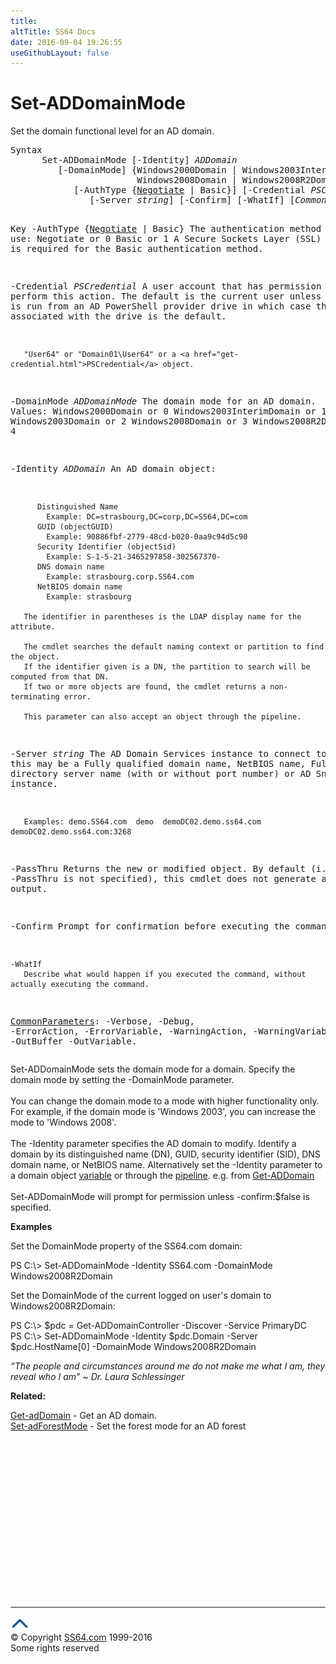 ```yaml
---
title:
altTitle: SS64 Docs
date: 2016-09-04 19:26:55
useGithubLayout: false
---
```

<!-- #BeginLibraryItem "/Library/head_ps.lbi" --><!-- #EndLibraryItem --><h1>Set-ADDomainMode</h1>
<p>Set the domain functional level for an AD domain.</p>
<pre>Syntax
      Set-ADDomainMode [-Identity] <i>ADDomain</i>
         [-DomainMode] {Windows2000Domain | Windows2003InterimDomain | Windows2003Domain |
                        Windows2008Domain | Windows2008R2Domain | UnknownDomain}
            [-AuthType {<u>Negotiate</u> | Basic}] [-Credential <i>PSCredential</i>] [-PassThru]
               [-Server <i>string</i>] [-Confirm] [-WhatIf] [<i>CommonParameters</i>]

Key
   -AuthType {<u>Negotiate</u> | Basic}
       The authentication method to use:
          Negotiate or 0
          Basic or 1
       A Secure Sockets Layer (SSL) connection is required for the Basic authentication method.

   -Credential <i>PSCredential</i>
       A user account that has permission to perform this action.
       The default is the current user unless the cmdlet is run from an AD PowerShell provider drive
       in which case the account associated with the drive is the default.

       "User64" or "Domain01\User64" or a <a href="get-credential.html">PSCredential</a> object.

   -DomainMode <i>ADDomainMode</i>
       The domain mode for an AD domain.
       Values:
          Windows2000Domain or 0
          Windows2003InterimDomain or 1 
          Windows2003Domain or 2
          Windows2008Domain or 3
          Windows2008R2Domain or 4

   -Identity <i>ADDomain</i>
       An AD domain object:

          Distinguished Name
            Example: DC=strasbourg,DC=corp,DC=SS64,DC=com 
          GUID (objectGUID)
            Example: 90886fbf-2779-48cd-b020-0aa9c94d5c90
          Security Identifier (objectSid)
            Example: S-1-5-21-3465297858-302567370-
          DNS domain name
            Example: strasbourg.corp.SS64.com
          NetBIOS domain name
            Example: strasbourg

       The identifier in parentheses is the LDAP display name for the attribute.

       The cmdlet searches the default naming context or partition to find the object.
       If the identifier given is a DN, the partition to search will be computed from that DN.
       If two or more objects are found, the cmdlet returns a non-terminating error.

       This parameter can also accept an object through the pipeline.
 
   -Server <i>string</i>
       The AD Domain Services instance to connect to, this may be a Fully qualified domain name,
       NetBIOS name, Fully qualified directory server name (with or without port number) or AD Snapshot instance.

       Examples: demo.SS64.com  demo  demoDC02.demo.ss64.com  demoDC02.demo.ss64.com:3268

   -PassThru
       Returns the new or modified object.
       By default (i.e. if -PassThru is not specified), this cmdlet does not generate any output.

   -Confirm
       Prompt for confirmation before executing the command.

    -WhatIf
       Describe what would happen if you executed the command, without actually executing the command.

   <a href="common.html">CommonParameters</a>:
       -Verbose, -Debug, -ErrorAction, -ErrorVariable, -WarningAction, -WarningVariable,
       -OutBuffer -OutVariable.</pre>
<p>Set-ADDomainMode  sets the domain mode for a domain. Specify the domain mode by setting the<span class="code"> -DomainMode</span> parameter. <br>
<br>You can change the domain mode to a mode with higher functionality only. For example, if the domain mode  is 'Windows 2003', you can  increase the mode to 'Windows 2008'.<br>
<br>The <span class="code">-Identity</span> parameter specifies the AD domain to modify. Identify a domain by its distinguished name (DN), GUID, security identifier (SID), DNS domain name, or NetBIOS name. Alternatively set the -Identity parameter to a domain object <a href="syntax-variables.html">variable</a> or through the <a href="syntax-pipeline.html">pipeline</a>. e.g. from <a href="get-addomain.html">Get-ADDomain </a><br>
<br>Set-ADDomainMode will prompt for permission unless <span class="code">-confirm:$false</span> is specified.</p>
<p><b>Examples</b></p>
<p>Set the DomainMode property of the SS64.com domain:</p>
<p class="code">PS C:\&gt; Set-ADDomainMode -Identity SS64.com -DomainMode Windows2008R2Domain</p>
<p>Set the DomainMode of the current logged on user's domain to Windows2008R2Domain:</p>
<p class="code">PS C:\&gt; $pdc = Get-ADDomainController -Discover -Service PrimaryDC<br>
PS C:\&gt; Set-ADDomainMode -Identity $pdc.Domain -Server $pdc.HostName[0] -DomainMode Windows2008R2Domain</p>
<p class="quote"><i>“The people and circumstances around me do not make me what I am, they reveal who I am” ~ Dr. Laura Schlessinger</i></p>
<p><b>Related:</b></p>
<p><a href="get-addomain.html">Get-adDomain</a> - Get an AD domain. <a href="set-addomain.html"><br>
</a><a href="set-adforestmode.html">Set-adForestMode</a> - Set the forest mode for an AD forest</p><!-- #BeginLibraryItem "/Library/foot_ps.lbi" --><p><script async="" src="//pagead2.googlesyndication.com/pagead/js/adsbygoogle.js"></script>
<!-- PowerShell300 -->
<ins class="adsbygoogle" style="display:inline-block;width:300px;height:250px" data-ad-client="ca-pub-6140977852749469" data-ad-slot="6253539900"></ins>
<script>
(adsbygoogle = window.adsbygoogle || []).push({});
</script></p>
<hr>
<div id="bl" class="footer"><a href="#"><img src="../images/top.png" width="30" height="22" alt="Back to the Top"></a></div>
<div id="br" class="footer, tagline">© Copyright <a href="http://ss64.com/">SS64.com</a> 1999-2016<br>
Some rights reserved</div><!-- #EndLibraryItem -->

